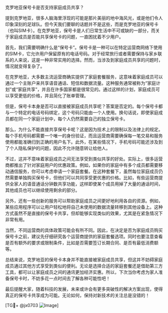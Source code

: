 克罗地亚保号卡是否支持家庭成员共享？

提到克罗地亚，很多人脑海里浮现的可能是那片美丽的地中海风光，或是他们令人印象深刻的足球队。但今天我们要聊的话题并不是这些，而是克罗地亚的保号卡（也叫SIM卡）。在克罗地亚，保号卡是人们日常生活中不可或缺的一部分，而关于家庭成员是否能共享保号卡的问题，一直困扰着不少用户。

首先，我们需要明确什么是“保号卡”。保号卡是一种可以在特定运营商网络下使用的SIM卡，它允许用户保留原有的电话号码。对于经常旅行或者需要保持与家乡联系的人来说，这是一种非常实用的选择。然而，当涉及到家庭成员共享的问题时，情况就变得复杂了。

在克罗地亚，大多数主流运营商确实提供了家庭套餐服务，这意味着家庭成员可以通过一个主账户来共享语音通话、短信和数据流量。这种服务通常被称为“家庭计划”或“家庭共享”，并且在许多国家都是很常见的。通过这样的计划，家庭成员可以享受更低的价格，并且简化了账单管理。

但是，保号卡本身是否可以直接被家庭成员共享呢？答案是否定的。每个保号卡都与一个特定的电话号码绑定，这个号码只能由一个人使用。换句话说，即使家庭成员都在同一个家庭计划中，每个人仍然需要自己的独立保号卡。

那么，为什么不能直接共享保号卡呢？这是因为技术上的限制以及法律上的规定。每个手机号码都需要一个唯一的身份验证，而且运营商需要确保每一笔交易和服务使用都能准确归到正确的用户名下。此外，在某些情况下，手机号码可能还涉及到了个人隐私保护的问题，因此不允许随意转让给他人。

不过，这并不意味着家庭成员之间无法享受到类似共享的好处。实际上，很多运营商都推出了针对家庭用户的优惠政策。例如，如果你的家庭中有多个成员都需要移动通信服务，你可以考虑申请一个家庭套餐。在这种套餐下，虽然每位家庭成员仍然需要单独购买保号卡，但他们可以共同享受更优惠的价格。比如，有些运营商提供全家人的语音通话分钟数共享功能，这样即使某个成员用掉了大量的通话时间，其他成员也可以继续使用剩余的部分。

另外，还有一些创新的服务可以帮助家庭成员之间更好地利用各自的资源。例如，某些应用程序可以让用户轻松地将自己未使用的数据流量转移到其他设备上。这种方式虽然不是直接的保号卡共享，但却能够实现类似的效果，尤其是在紧急情况下非常有用。

当然，不同运营商的具体政策可能会有所不同。因此，在决定是否为家庭成员购买保号卡之前，建议先仔细研究各个运营商提供的家庭套餐选项。同时也要注意查看是否有额外的要求或限制条件，比如是否需要签订长期合同、是否有最低消费额等。

总结来说，克罗地亚的保号卡本身并不能直接被家庭成员共享，但这并不妨碍家庭成员通过其他方式享受到类似的便利。无论是选择合适的家庭套餐还是借助第三方工具，都可以让家庭成员之间的通讯更加经济实惠。所以，下次当你考虑为家人准备保号卡时，不妨多花一点时间去了解各种可能性吧！

最后提醒大家，随着科技的发展，未来或许会有更多突破性的解决方案出现，使得真正的保号卡共享成为可能。无论如何，保持对新技术的关注总是没错的！

[TG💪+ @jx0703 ![Image](https://github.com/user-attachments/assets/dbca1d08-cadb-493c-b0ec-ad6f7a83f270)]